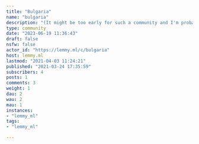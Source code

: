 ```yaml
---
title: "Bulgaria" 
name: "bulgaria"
description: "(It might be too early for such a community and I'm probably the only one on here but nevertheless... ) A community for Bulgarians (wherever they may live) and for anyone interested in the country of Bulgaria.1. Please be civil2. Please keep macedonia-hate to a minimum (we are not reddit) "
type: community
date: "2023-06-19 11:36:43"
draft: false
nsfw: false
actor_id: "https://lemmy.ml/c/bulgaria"
host: lemmy.ml
lastmod: "2021-04-03 11:24:21"
published: "2021-03-24 17:35:59"
subscribers: 4
posts: 1
comments: 3
weight: 1
dau: 2
wau: 2
mau: 1
instances:
- "lemmy_ml"
tags: 
- "lemmy_ml"

---
```

